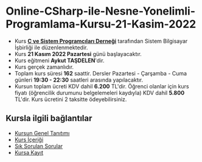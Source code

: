 # Online-CSharp-ile-Nesne-Yonelimli-Programlama-Kursu-21-Kasim-2022


+ Kurs [__C ve Sistem Programcıları Derneği__](http://www.csystem.org/) tarafından Sistem Bilgisayar İşbirliği ile düzenlenmektedir.
+ Kurs __21 Kasım 2022 Pazartesi__ günü başlayacaktır.
+ Kurs eğitmeni __Aykut TAŞDELEN__'dir.
+ Kurs gerçek zamanlıdır.
+ Toplam kurs süresi __162__ saattir. Dersler Pazartesi - Çarşamba - Cuma günleri __19:30 - 22:30__ saatleri arasında yapılacaktır.
+ Kursun toplam ücreti KDV dahil __6.200__ TL'dir. Öğrenci olanlar için kurs fiyatı (öğrencilik durumunu belgelemeleri kaydıyla) KDV dahil __5.800__ TL'dir. Kurs ücretini 2 taksitte ödeyebilirsiniz.

## Kursla ilgili bağlantılar
+ [Kursun Genel Tanıtımı](https://github.com/CSD-1993/Online-CSharp-ile-Nesne-Yonelimli-Programlama-Kursu-21-Kasim-2022/blob/main/kurs_tanitimi.md)
+ [Kurs İçeriği](https://github.com/CSD-1993/Online-CSharp-ile-Nesne-Yonelimli-Programlama-Kursu-21-Kasim-2022/blob/main/kurs_icerigi.md)
+ [Sık Sorulan Sorular](https://github.com/CSD-1993/Online-CSharp-ile-Nesne-Yonelimli-Programlama-Kursu-21-Kasim-2022/blob/main/sss.md)
+ [Kursa Kayıt]( https://us06web.zoom.us/meeting/register/tZYodemgqDMqH9MuobFy-HlqcyDaWFSRiz5Q)
